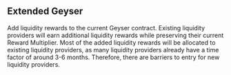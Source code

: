## Extended Geyser

Add liquidity rewards to the current Geyser contract. Existing liquidity providers will earn additional liquidity rewards while preserving their current Reward Multiplier. Most of the added liquidity rewards will be allocated to existing liquidity providers, as many liquidity providers already have a time factor of around 3-6 months. Therefore, there are barriers to entry for new liquidity providers.
